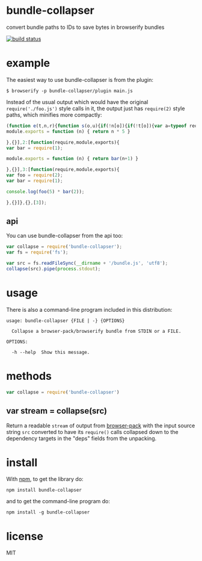 # bundle-collapser

convert bundle paths to IDs to save bytes in browserify bundles

[![build status](https://secure.travis-ci.org/substack/bundle-collapser.png)](http://travis-ci.org/substack/bundle-collapser)

# example

The easiest way to use bundle-collapser is from the plugin:

```
$ browserify -p bundle-collapser/plugin main.js
```

Instead of the usual output which would have the original `require('./foo.js')`
style calls in it, the output just has `require(2)` style paths, which minifies
more compactly:

``` js
(function e(t,n,r){function s(o,u){if(!n[o]){if(!t[o]){var a=typeof require=="function"&&require;if(!u&&a)return a(o,!0);if(i)return i(o,!0);var f=new Error("Cannot find module '"+o+"'");throw f.code="MODULE_NOT_FOUND",f}var l=n[o]={exports:{}};t[o][0].call(l.exports,function(e){var n=t[o][1][e];return s(n?n:e)},l,l.exports,e,t,n,r)}return n[o].exports}var i=typeof require=="function"&&require;for(var o=0;o<r.length;o++)s(r[o]);return s})({1:[function(require,module,exports){
module.exports = function (n) { return n * 5 }

},{}],2:[function(require,module,exports){
var bar = require(1);

module.exports = function (n) { return bar(n+1) }

},{}],3:[function(require,module,exports){
var foo = require(2);
var bar = require(1);

console.log(foo(5) * bar(2));

},{}]},{},[3]);
```
## api

You can use bundle-collapser from the api too:

``` js
var collapse = require('bundle-collapser');
var fs = require('fs');

var src = fs.readFileSync(__dirname + '/bundle.js', 'utf8');
collapse(src).pipe(process.stdout);
```

# usage

There is also a command-line program included in this distribution:

```
usage: bundle-collapser {FILE | -} {OPTIONS}

  Collapse a browser-pack/browserify bundle from STDIN or a FILE.

OPTIONS:

  -h --help  Show this message.

```

# methods

``` js
var collapse = require('bundle-collapser')
```

## var stream = collapse(src)

Return a readable `stream` of output from
[browser-pack](https://npmjs.org/package/browser-pack) with the input source
string `src` converted to have its `require()` calls collapsed down to the
dependency targets in the "deps" fields from the unpacking.

# install

With [npm](https://npmjs.org), to get the library do:

```
npm install bundle-collapser
```

and to get the command-line program do:

```
npm install -g bundle-collapser
```

# license

MIT
